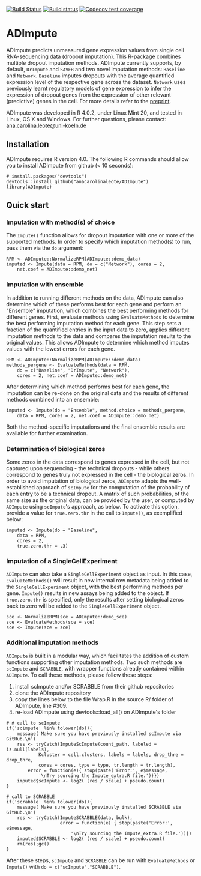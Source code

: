 
<!-- badges: start -->
[![Build Status](https://travis-ci.com/anacarolinaleote/ADImpute.svg?branch=master)](https://travis-ci.com/anacarolinaleote/ADImpute)
  [![Build status](https://ci.appveyor.com/api/projects/status/qsslj60tuvcg75vr?svg=true)](https://ci.appveyor.com/project/anacarolinaleote/adimpute)
[![Codecov test coverage](https://codecov.io/gh/anacarolinaleote/ADImpute/branch/master/graph/badge.svg)](https://codecov.io/gh/anacarolinaleote/ADImpute?branch=master)
<!-- badges: end -->

# ADImpute
ADImpute predicts unmeasured gene expression values from single cell
RNA-sequencing data (dropout imputation). This R-package combines multiple
dropout imputation methods. ADImpute currently supports, by default,
```DrImpute``` and ```SAVER``` and two novel imputation methods:
```Baseline``` and ```Network```. ```Baseline``` imputes dropouts with the
average quantified expression level of the respective gene across the dataset.
```Network``` uses previously learnt regulatory models of gene expression to
infer the expression of dropout genes from the expression of other relevant
(predictive) genes in the cell.
For more details refer to the [preprint](https://www.biorxiv.org/content/10.1101/611517v2).

ADImpute was developed in R 4.0.2, under Linux Mint 20, and tested in Linux, OS X and Windows.
For further questions, please contact: ana.carolina.leote@uni-koeln.de

## Installation
ADImpute requires R version 4.0.
The following R commands should allow you to install ADImpute from github (< 10 seconds):
```
# install.packages("devtools")
devtools::install_github("anacarolinaleote/ADImpute")
library(ADImpute)
```

## Quick start

### Imputation with method(s) of choice
The ```Impute()``` function allows for dropout imputation with one or more of
the supported methods. In order to specify which imputation method(s) to run,
pass them via the ```do``` argument:
```
RPM <- ADImpute::NormalizeRPM(ADImpute::demo_data)
imputed <- Impute(data = RPM, do = c("Network"), cores = 2,
    net.coef = ADImpute::demo_net)
```


### Imputation with ensemble
In addition to running different methods on the data, ADImpute can also
determine which of these performs best for each gene and perform an "Ensemble"
imputation, which combines the best performing methods for different genes.
First, evaluate methods using ```EvaluateMethods``` to determine the best
performing imputation method for each gene. This step sets a fraction of the
quantified entries in the input data to zero, applies different imputation
methods to the data and compares the imputation results to the original values.
This allows ADImpute to determine which method imputes values with the lowest
errors for each gene.
```
RPM <- ADImpute::NormalizeRPM(ADImpute::demo_data)
methods_pergene <- EvaluateMethods(data = RPM,
    do = c("Baseline", "DrImpute", "Network"),
    cores = 2, net.coef = ADImpute::demo_net)
```
After determining which method performs best for each gene, the imputation can
be re-done on the original data and the results of different methods combined
into an ensemble:
```
imputed <- Impute(do = "Ensemble", method.choice = methods_pergene,
    data = RPM, cores = 2, net.coef = ADImpute::demo_net)
```
Both the method-specific imputations and the final ensemble results are
available for further examination.


### Determination of biological zeros
Some zeros in the data correspond to genes expressed in the cell, but not
captured upon sequencing - the technical dropouts - while others correspond to
genes truly not expressed in the cell - the biological zeros. In order to avoid
imputation of biological zeros, ```ADImpute``` adapts the well-established
approach of ```scImpute``` for the computation of the probability of each entry
to be a technical dropout. A matrix of such probabilities, of the same size as
the original data, can be provided by the user, or computed by ```ADImpute```
using ```scImpute```'s approach, as below. To activate this option, provide a
value for ```true.zero.thr``` in the call to ```Impute()```, as exemplified
below:
```
imputed <- Impute(do = "Baseline",
    data = RPM,
    cores = 2,
    true.zero.thr = .3)
```


### Imputation of a SingleCellExperiment
```ADImpute``` can also take a ```SingleCellExperiment``` object as input.
In this case, ```EvaluateMethods()``` will result in new internal row metadata
being added to the ```SingleCellExperiment``` object, with the best performing
methods per gene. ```Impute()``` results in new assays being added to the
object. If ```true.zero.thr``` is specified, only the results after setting
biological zeros back to zero will be added to the ```SingleCellExperiment```
object.
```
sce <- NormalizeRPM(sce = ADImpute::demo_sce)
sce <- EvaluateMethods(sce = sce)
sce <- Impute(sce = sce)
```

### Additional imputation methods
```ADImpute``` is built in a modular way, which facilitates the addition of
custom functions supporting other imputation methods. Two such methods are
```scImpute``` and ```SCRABBLE```, with wrapper functions already contained
within ```ADImpute```. To call these methods, please follow these steps:
1) install scImpute and/or SCRABBLE from their github repositories
2) clone the ADImpute repository
3) copy the lines below to the file Wrap.R in the source R/ folder of ADImpute,
line #309.
4) re-load ADImpute using devtools::load_all() on ADImpute's folder
```
# # call to scImpute
if('scimpute' %in% tolower(do)){
    message('Make sure you have previously installed scImpute via GitHub.\n')
    res <- tryCatch(ImputeScImpute(count_path, labeled = is.null(labels),
            Kcluster = cell.clusters, labels = labels, drop_thre = drop_thre,
            cores = cores, type = type, tr.length = tr.length),
        error = function(e){ stop(paste('Error:', e$message,
            '\nTry sourcing the Impute_extra.R file.'))})
    imputed$scImpute <- log2( (res / scale) + pseudo.count)
}

# call to SCRABBLE
if('scrabble' %in% tolower(do)){
    message('Make sure you have previously installed SCRABBLE via GitHub.\n')
    res <- tryCatch(ImputeSCRABBLE(data, bulk),
                    error = function(e) { stop(paste('Error:', e$message,
                        '\nTry sourcing the Impute_extra.R file.'))})
    imputed$SCRABBLE <- log2( (res / scale) + pseudo.count)
    rm(res);gc()
}
```
After these steps, ```scImpute``` and ```SCRABBLE``` can be run with
```EvaluateMethods``` or ```Impute()``` with
```do = c("scImpute","SCRABBLE")```.

